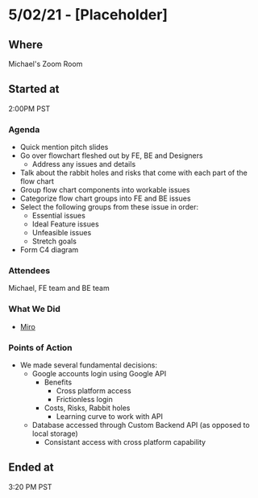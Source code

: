 # 5/02/21 - [Placeholder]

## Where
Michael's Zoom Room

## Started at
2:00PM PST

### Agenda
- Quick mention pitch slides
- Go over flowchart fleshed out by FE, BE and Designers
  - Address any issues and details
- Talk about the rabbit holes and risks that come with each part of the flow chart
- Group flow chart components into workable issues
- Categorize flow chart groups into FE and BE issues
- Select the following groups from these issue in order:
  - Essential issues
  - Ideal Feature issues
  - Unfeasible issues
  - Stretch goals
- Form C4 diagram

### Attendees
Michael, FE team and BE team

### What We Did
- [Miro](https://miro.com/app/board/o9J_lG5TT0s=/)

### Points of Action
- We made several fundamental decisions:
  - Google accounts login using Google API
    - Benefits
      - Cross platform access
      - Frictionless login
    - Costs, Risks, Rabbit holes
      - Learning curve to work with API
  - Database accessed through Custom Backend API (as opposed to local storage)
    - Consistant access with cross platform capability

## Ended at
3:20 PM PST
